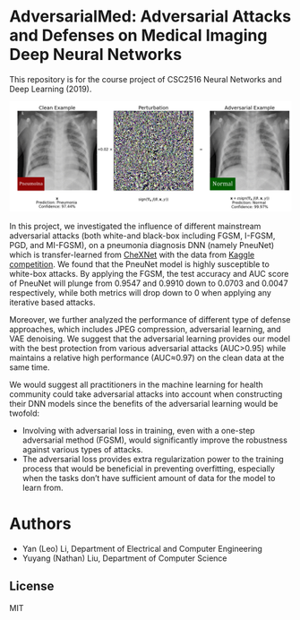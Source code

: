 # AdversarialMed: Adversarial Attacks and Defenses on Medical Imaging Deep Neural Networks

This repository is for the course project of CSC2516 Neural Networks and Deep Learning (2019). 

![AdversarialMed](https://github.com/lcapacitor/AdversarialMed/blob/master/attack_defense/figures/adv_example3_.png)

In this project, we investigated the influence of different mainstream adversarial attacks (both white-and black-box including FGSM, I-FGSM, PGD, and MI-FGSM), on a pneumonia diagnosis DNN (namely PneuNet) which is transfer-learned from [CheXNet] with the data from [Kaggle competition]. We found that the PneuNet model is highly susceptible to white-box attacks. By applying the FGSM, the test accuracy and AUC score of PneuNet will plunge from 0.9547 and 0.9910 down to 0.0703 and 0.0047 respectively, while both metrics will drop down to 0 when applying any iterative based attacks.

Moreover, we further analyzed the performance of different type of defense approaches, which includes JPEG compression, adversarial learning, and VAE denoising. We suggest that the adversarial learning provides our model with the best protection from various adversarial attacks (AUC>0.95) while maintains a relative high performance (AUC≈0.97) on the clean data at the same time.

We would suggest all practitioners in the machine learning for health community could take adversarial attacks into account when constructing their DNN models since the benefits of the adversarial learning would be twofold:

  - Involving with adversarial loss in training, even with a one-step adversarial method (FGSM), would significantly improve the robustness against various types of attacks.
  - The adversarial loss provides extra regularization power to the training process that would be beneficial in preventing overfitting, especially when the tasks don’t have sufficient amount of data for the model to learn from.

# Authors

  - Yan (Leo) Li, Department of Electrical and Computer Engineering
  - Yuyang (Nathan) Liu, Department of Computer Science

License
----

MIT

   [CheXNet]: <https://stanfordmlgroup.github.io/projects/chexnet/>
   [Kaggle competition]: <https://www.kaggle.com/goelrajat/prediciting-pneumonia-from-chest-xray/data>

